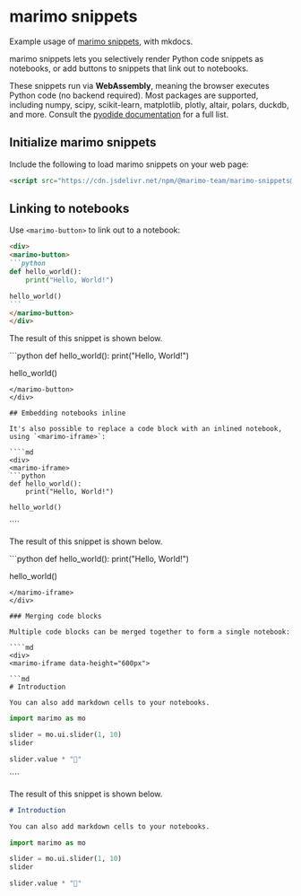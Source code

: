 # marimo snippets

Example usage of [marimo snippets](https://github.com/marimo-team/marimo-snippets),
with mkdocs.

marimo snippets lets you selectively render Python code snippets as notebooks,
or add buttons to snippets that link out to notebooks.

These snippets run via **WebAssembly**, meaning the browser executes Python
code (no backend required). Most packages are supported, including numpy,
scipy, scikit-learn, matplotlib, plotly, altair, polars, duckdb, and more.
Consult the [pyodide documentation](https://pyodide.org/en/stable/usage/packages-in-pyodide.html)
for a full list.

## Initialize marimo snippets

Include the following to load marimo snippets on your web page:

```html
<script src="https://cdn.jsdelivr.net/npm/@marimo-team/marimo-snippets@1"></script>
```

## Linking to notebooks

Use `<marimo-button>` to link out to a notebook:

````md
<div>
<marimo-button>
```python
def hello_world():
    print("Hello, World!")

hello_world()
```
</marimo-button>
</div>
````

The result of this snippet is shown below.

<div>
<marimo-button>
```python
def hello_world():
    print("Hello, World!")

hello_world()
```
</marimo-button>
</div>

## Embedding notebooks inline

It's also possible to replace a code block with an inlined notebook,
using `<marimo-iframe>`:

````md
<div>
<marimo-iframe>
```python
def hello_world():
    print("Hello, World!")

hello_world()
```
</marimo-iframe>
</div>
````

The result of this snippet is shown below.

<div>
<marimo-iframe>
```python
def hello_world():
    print("Hello, World!")

hello_world()
```
</marimo-iframe>
</div>

### Merging code blocks

Multiple code blocks can be merged together to form a single notebook:

````md
<div>
<marimo-iframe data-height="600px">

```md
# Introduction

You can also add markdown cells to your notebooks.
```

```python
import marimo as mo
```

```python
slider = mo.ui.slider(1, 10)
slider
```

```python
slider.value * "🍃"
```
</marimo-iframe>
</div>
````

The result of this snippet is shown below.

<div>
<marimo-iframe data-height="600px">

```md
# Introduction

You can also add markdown cells to your notebooks.
```

```python
import marimo as mo
```

```python
slider = mo.ui.slider(1, 10)
slider
```

```python
slider.value * "🍃"
```
</marimo-iframe>
</div>

<!-- Optionally configure how buttons and iframes are rendered. -->
<!-- Configuration must come _before_ the main extractor script is loaded. -->
<script type="text/x-marimo-snippets-config">
configureMarimoButtons({title: "Open in a marimo notebook"});
configureMarimoIframes({height: "400px"});
</script>

<!-- <script src="https://cdn.jsdelivr.net/npm/@marimo-team/marimo-snippets@1"></script> -->
<script src="extractor.js"></script>
